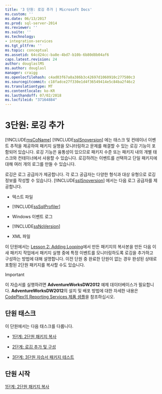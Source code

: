 ```yaml
---
title: '3 단원: 로깅 추가 | Microsoft Docs'
ms.custom: ''
ms.date: 06/13/2017
ms.prod: sql-server-2014
ms.reviewer: ''
ms.suite: ''
ms.technology:
- integration-services
ms.tgt_pltfrm: ''
ms.topic: conceptual
ms.assetid: 64cd24cc-ba8e-4bd7-b10b-6b80d8b04af6
caps.latest.revision: 24
author: douglaslMS
ms.author: douglasl
manager: craigg
ms.openlocfilehash: c4ad03f67a8a386b3c42697d1060910c277580c3
ms.sourcegitcommit: c18fadce27f330e1d4f36549414e5c84ba2f46c2
ms.translationtype: MT
ms.contentlocale: ko-KR
ms.lasthandoff: 07/02/2018
ms.locfileid: "37164884"
---
```

# <a name="lesson-3-adding-logging"></a>3단원: 로깅 추가
  [!INCLUDE[msCoName](../includes/msconame-md.md)] [!INCLUDE[ssISnoversion](../includes/ssisnoversion-md.md)] 에는 태스크 및 컨테이너 이벤트 추적을 제공하여 패키지 실행을 모니터링하고 문제를 해결할 수 있는 로깅 기능이 포함되어 있습니다. 로깅 기능은 융통성이 있으므로 패키지 수준 또는 패키지 내의 개별 태스크와 컨테이너에서 사용할 수 있습니다. 로깅하려는 이벤트를 선택하고 단일 패키지에 대해 여러 개의 로그를 만들 수 있습니다.  
  
 로깅은 로그 공급자가 제공합니다. 각 로그 공급자는 다양한 형식과 대상 유형으로 로깅 정보를 작성할 수 있습니다. [!INCLUDE[ssISnoversion](../includes/ssisnoversion-md.md)] 에서는 다음 로그 공급자를 제공합니다.  
  
-   텍스트 파일  
  
-   [!INCLUDE[ssSqlProfiler](../includes/sssqlprofiler-md.md)]  
  
-   Windows 이벤트 로그  
  
-   [!INCLUDE[ssNoVersion](../includes/ssnoversion-md.md)]  
  
-   XML 파일  
  
 이 단원에서는 [Lesson 2: Adding Looping](lesson-2-adding-looping-with-ssis.md)에서 만든 패키지의 복사본을 만든 다음 이 새 패키지 작업에서 패키지 실행 중에 특정 이벤트를 모니터링하도록 로깅을 추가하고 구성하는 방법에 대해 설명합니다. 이전 단원 중 완료한 단원이 없는 경우 완성된 상태로 포함된 2단원 패키지를 복사할 수도 있습니다.  
  
> [!IMPORTANT]  
>  이 자습서를 실행하려면 **AdventureWorksDW2012** 예제 데이터베이스가 필요합니다. **AdventureWorksDW2012**의 설치 및 배포 방법에 대한 자세한 내용은 [CodePlex의 Reporting Services 제품 샘플](http://go.microsoft.com/fwlink/p/?LinkID=52691)을 참조하십시오.  
  
## <a name="lesson-tasks"></a>단원 태스크  
 이 단원에서는 다음 태스크를 다룹니다.  
  
-   [1단계: 2단원 패키지 복사](lesson-3-1-copying-the-lesson-2-package.md)  
  
-   [2단계: 로깅 추가 및 구성](lesson-3-2-adding-and-configuring-logging.md)  
  
-   [3단계: 3단원 자습서 패키지 테스트](../integration-services/lesson-3-3-testing-the-lesson-3-tutorial-package.md)  
  
## <a name="start-the-lesson"></a>단원 시작  
 [1단계: 2단원 패키지 복사](lesson-3-1-copying-the-lesson-2-package.md)  
  
  
